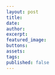 ```yaml
---
layout: post
title:
date:
author:
excerpt:
featured_image:
buttons:
assets:
tags:
published: false
---
```

